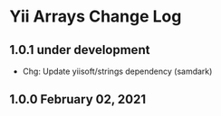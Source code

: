 # Yii Arrays Change Log


## 1.0.1 under development

- Chg: Update yiisoft/strings dependency (samdark)

## 1.0.0 February 02, 2021

